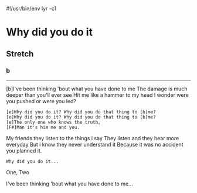 #!/usr/bin/env lyr -c1
# Why did you do it
## Stretch
### b

---

[b]I've been thinking 'bout what you have done to me
The damage is much deeper than you'll ever see
Hit me like a hammer to my head
I wonder were you pushed or were you led?

    [e]Why did you do it? Why did you do that thing to [b]me?
    [e]Why did you do it? Why did you do that thing to [b]me?
    [e]The only one who knows the truth,
    [F#]Man it's him me and you.

My friends they listen to the things i say
They listen and they hear more everyday
But i know they never understand it
Because it was no accident you planned it.

    Why did you do it...

One, Two

I've been thinking 'bout what you have done to me...